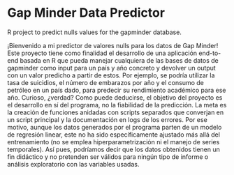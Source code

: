 # Gap Minder Data Predictor
R project to predict nulls values for the gapminder database.

¡Bienvenido a mi predictor de valores nulls para los datos de Gap Minder!
Este proyecto tiene como finalidad el desarrollo de una aplicación end-to-end basada en R que pueda manejar cualquiera de las bases de datos de gapminder como input para un país y año concreto y devolver un output con un valor predicho a partir de estos.
Por ejemplo, se podría utilizar la tasa de suicidios, el número de embarazos por año y el consumo de petróleo en un país dado, para predecir su rendimiento académico para ese año. Curioso, ¿verdad?
Como puede deducirse, el objetivo del proyecto es el desarrollo en sí del programa, no la fiabilidad de la predicción. La meta es la creación de funciones anidadas con scripts separados que converjan en un script principal y la documentación en logs de los errores. Por ese motivo, aunque los datos generados por el programa parten de un modelo de regresión linear, este no ha sido específicamente ajustado más allá del entrenamiento (no se emplea hiperparametrización ni el manejo de series temporales). Así pues, podríamos decir que los datos obtenidos tienen un fin didáctico y no pretenden ser válidos para ningún tipo de informe o análisis exploratorio con las variables usadas.
